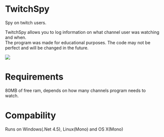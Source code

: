 # TwitchSpy
Spy on twitch users.

TwitchSpy allows you to log information on what channel user was watching and when.
<br>The program was made for educational purposes. The code may not be perfect and will be changed in the future.

<img src="https://i.imgur.com/HTy2zeI.png"/>

# Requirements 
80MB of free ram, depends on how many channels program needs to watch.

# Compability
Runs on Windows(.Net 4.5), Linux(Mono) and OS X(Mono)
